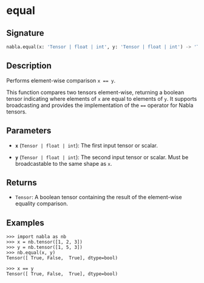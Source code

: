 # equal

## Signature

```python
nabla.equal(x: 'Tensor | float | int', y: 'Tensor | float | int') -> 'Tensor'
```

## Description

Performs element-wise comparison `x == y`.

This function compares two tensors element-wise, returning a boolean tensor
indicating where elements of `x` are equal to elements of `y`. It
supports broadcasting and provides the implementation of the `==` operator
for Nabla tensors.

## Parameters

- **`x`** (`Tensor | float | int`): The first input tensor or scalar.

- **`y`** (`Tensor | float | int`): The second input tensor or scalar. Must be broadcastable to the same shape as `x`.

## Returns

- `Tensor`: A boolean tensor containing the result of the element-wise equality comparison.

## Examples

```pycon
>>> import nabla as nb
>>> x = nb.tensor([1, 2, 3])
>>> y = nb.tensor([1, 5, 3])
>>> nb.equal(x, y)
Tensor([ True, False,  True], dtype=bool)

>>> x == y
Tensor([ True, False,  True], dtype=bool)
```
